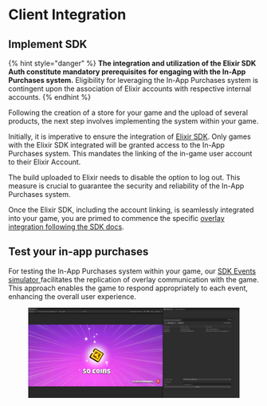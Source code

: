 # Client Integration

## Implement SDK

{% hint style="danger" %}
**The integration and utilization of the Elixir SDK Auth constitute mandatory prerequisites for engaging with the In-App Purchases system.** Eligibility for leveraging the In-App Purchases system is contingent upon the association of Elixir accounts with respective internal accounts.
{% endhint %}

Following the creation of a store for your game and the upload of several products, the next step involves implementing the system within your game.

Initially, it is imperative to ensure the integration of [Elixir SDK](../../../sdk/unity/authentication/). Only games with the Elixir SDK integrated will be granted access to the In-App Purchases system. This mandates the linking of the in-game user account to their Elixir Account.&#x20;

The build uploaded to Elixir needs to disable the option to log out. This measure is crucial to guarantee the security and reliability of the In-App Purchases system.

Once the Elixir SDK, including the account linking, is seamlessly integrated into your game, you are primed to commence the specific [overlay integration following the SDK docs](../../../sdk/unity/elixir-overlay/#overlay-actions).

## Test your in-app purchases

For testing the In-App Purchases system within your game, our [SDK Events simulator ](../../../sdk/unity/elixir-overlay/#event-simulator)facilitates the replication of overlay communication with the game. This approach enables the game to respond appropriately to each event, enhancing the overall user experience.

<figure><img src="../../../.gitbook/assets/image.png" alt=""><figcaption></figcaption></figure>

